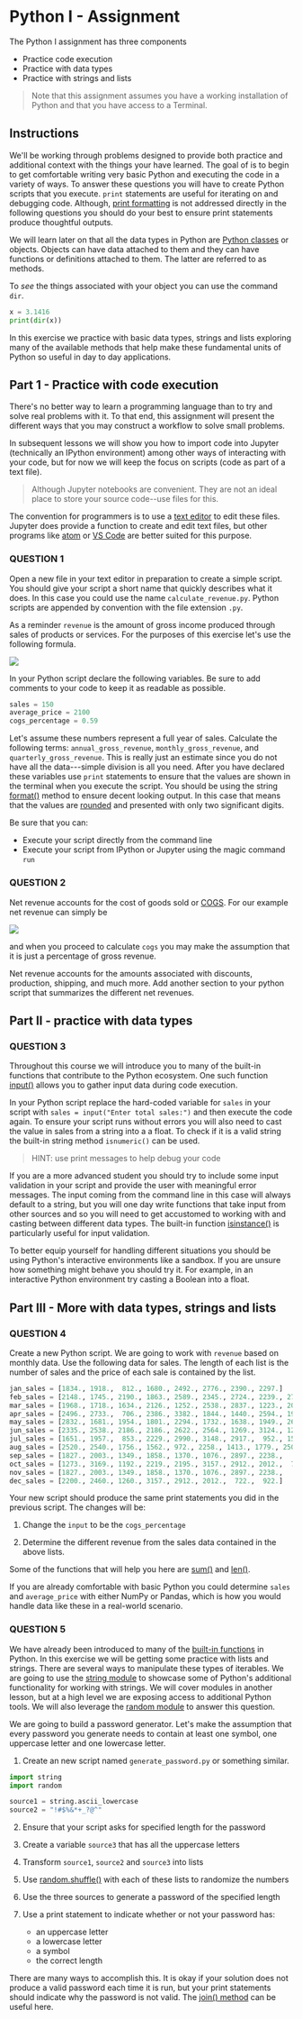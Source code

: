 # Python I - Assignment

The Python I assignment has three components

- Practice code execution
- Practice with data types
- Practice with strings and lists

> Note that this assignment assumes you have a working installation of Python and that you have access to a Terminal.

## Instructions

We'll be working through problems designed to provide both practice and additional context with the things your have 
learned.  The goal of is to begin to get comfortable writing very basic Python and executing the code in a variety of 
ways.  To answer these questions you will have to create Python scripts that you execute.  `print` statements are 
useful for iterating on and debugging code. Although, 
[print formatting](https://docs.python.org/3/tutorial/inputoutput.html) is not addressed directly in the following 
questions you should do your best to ensure print statements produce thoughtful outputs.
 

We will learn later on that all the data types in Python are 
[Python classes](https://docs.python.org/3/tutorial/classes.html) or objects.  Objects can have data attached to them 
and they can have functions or definitions attached to them.  The latter are referred to as methods.  

To *see* the things associated with your object you can use the command `dir`.

```python
x = 3.1416
print(dir(x))
```

In this exercise we practice with basic data types, strings and lists exploring many of the available methods that help 
make these fundamental units of Python so useful in day to day applications.

## Part 1 - Practice with code execution

There's no better way to learn a programming language than to try and solve real problems with it. To that end, this 
assignment will present the different ways that you may construct a workflow to solve small problems.

In subsequent lessons we will show you how to import code into Jupyter (technically an IPython environment) among other 
ways of interacting with your code, but for now we will keep the focus on scripts (code as part of a text file).

> Although Jupyter notebooks are convenient.  They are not an ideal place to store your source code--use files for this.

The convention for programmers is to use a [text editor](https://en.wikipedia.org/wiki/Text_editor) to edit these files.
Jupyter does provide a function to create and edit text files, but other programs like [atom](https://atom.io/) or 
[VS Code](https://code.visualstudio.com/) are better suited for this purpose.

### QUESTION 1

Open a new file in your text editor in preparation to create a simple script.  You should give your script a short name 
that quickly describes what it does.  In this case you could use the name `calculate_revenue.py`.  Python 
scripts are appended by convention with the file extension `.py`.

As a reminder `revenue` is the amount of gross income produced through sales of products or services.  For the purposes 
of this exercise let's use the following formula.

<img src="https://render.githubusercontent.com/render/math?math=\textrm{revenue} = \textrm{sales} \times \textrm{average_price}">
<p></p>

In your Python script declare the following variables.  Be sure to add comments to your code to keep it as readable as 
possible.

```python
sales = 150
average_price = 2100
cogs_percentage = 0.59
```

Let's assume these numbers represent a full year of sales.  Calculate the following terms: `annual_gross_revenue`,
`monthly_gross_revenue`, and `quarterly_gross_revenue`.  This is really just an estimate since you do not have all the 
data---simple division is all you need.  After you have declared these variables use `print` statements 
to ensure that the values are shown in the terminal when you execute the script. You should be using the string 
[format()](https://docs.python.org/3/library/stdtypes.html#str.format) method to ensure decent looking output.  In this 
case that means that the values are [rounded](https://docs.python.org/3/library/functions.html#round) and presented with 
only two significant digits.

Be sure that you can:

- Execute your script directly from the command line
- Execute your script from IPython or Jupyter using the magic command `run`

### QUESTION 2

Net revenue accounts for the cost of goods sold or [COGS](https://en.wikipedia.org/wiki/Cost_of_goods_sold).  For our 
example net revenue can simply be 
 
<img src="https://render.githubusercontent.com/render/math?math=\textrm{net_revenue} = \textrm{gross_revenue-cogs}">
<p></p> 

and when you proceed to calculate `cogs` you may make the assumption that it is just a percentage of gross revenue.
 
Net revenue accounts for the amounts associated with discounts, production, shipping, and much more.  Add another 
section to your python script that summarizes the different net revenues. 

## Part II - practice with data types

### QUESTION 3

Throughout this course we will introduce you to many of the built-in functions that contribute to the Python ecosystem.
One such function [input()](https://docs.python.org/3/library/functions.html#input) allows you to gather input data 
during code execution.  

In your Python script replace the hard-coded variable for `sales` in your script with `sales = input("Enter total sales:")` 
and then execute the code again.  To ensure your script runs without errors you will also need to cast the value in sales 
from a string into a a float.  To check if it is a valid string the built-in string method `isnumeric()` can be used. 

> HINT: use print messages to help debug your code

If you are a more advanced student you should try to include some input validation in your script and provide the user 
with meaningful error messages.  The input coming from the command line in this case will always default to a string, 
but you will one day write functions that take input from other sources and so you will need to get accustomed to 
working with and casting between different data types.  The built-in function 
[isinstance()](https://docs.python.org/3/library/functions.html#isinstance) is particularly useful for input validation.
  
To better equip yourself for handling different situations you should be using Python's interactive environments like 
a sandbox.  If you are unsure how something might behave you should try it. For example, in an interactive Python 
environment try casting a Boolean into a float.

## Part III - More with data types, strings and lists

### QUESTION 4 

Create a new Python script.  We are going to work with `revenue` based on monthly data.  Use the following data
for sales.  The length of each list is the number of sales and the price of each sale is contained by the list. 

```python
jan_sales = [1834., 1918.,  812., 1680., 2492., 2776., 2390., 2297.]
feb_sales = [2148., 1745., 2190., 1863., 2589., 2345., 2724., 2239., 2785., 1483., 2038., 2021.]
mar_sales = [1968., 1718., 1634., 2126., 1252., 2538., 2837., 1223., 2034., 1611., 2791.]
apr_sales = [2496., 2733.,  706., 2386., 3382., 1844., 1440., 2594., 1978., 2023., 2559., 1577.]
may_sales = [2832., 1681., 1954., 1801., 2294., 1732., 1638., 1949., 2676., 2329., 2370.]
jun_sales = [2335., 2538., 2186., 2186., 2622., 2564., 1269., 3124., 1286., 1689., 2627., 1345.]
jul_sales = [1651., 1957.,  853., 2229., 2990., 3148., 2917.,  952., 1583., 2447., 2491.]
aug_sales = [2520., 2540., 1756., 1562., 972., 2258., 1413., 1779., 2503., 2860.]
sep_sales = [1827., 2003., 1349., 1858., 1370., 1076., 2897., 2238.,   91., 1951., 2509., 2933.]
oct_sales = [1273., 3169., 1192., 2219., 2195., 3157., 2912., 2012.,  722.,  922.]
nov_sales = [1827., 2003., 1349., 1858., 1370., 1076., 2897., 2238.,   91., 1951., 2509., 2933.]
dec_sales = [2200., 2460., 1260., 3157., 2912., 2012.,  722.,  922.]
```

Your new script should produce the same print statements you did in the previous script.  The changes will be:

1. Change the `input` to be the `cogs_percentage`

2. Determine the different revenue from the sales data contained in the above lists.

Some of the functions that will help you here are [sum()](https://docs.python.org/3/library/functions.html#sum) and 
[len()](https://docs.python.org/3/library/functions.html#len).

If you are already comfortable with basic Python you could determine `sales` and `average_price` with either NumPy or 
Pandas, which is how you would handle data like these in a real-world scenario.

### QUESTION 5

We have already been introduced to many of the 
[built-in functions](https://docs.python.org/3/library/functions.html#len) in Python.  In this exercise we will be 
getting some practice with lists and strings.  There are several ways to manipulate these types of iterables.  We are 
going to use the [string module](https://docs.python.org/3/library/string.html) to showcase some of Python's 
additional functionality for working with strings.  We will cover modules in another lesson, but at a high level we 
are exposing access to additional Python tools.  We will also leverage the 
[random module](https://docs.python.org/3/library/random.html) to answer this question.

We are going to build a password generator.  Let's make the assumption that every password you generate needs to 
contain at least one symbol, one uppercase letter and one lowercase letter.

1. Create an new script named `generate_password.py` or something similar.  

```python
import string
import random

source1 = string.ascii_lowercase
source2 = "!#$%&*+_?@^"
```
 
2. Ensure that your script asks for specified length for the password
3. Create a variable `source3` that has all the uppercase letters
4. Transform `source1`, `source2` and `source3` into lists
5. Use [random.shuffle()](https://docs.python.org/3/library/random.html#random.shuffle) with each of these lists to 
randomize the numbers
6. Use the three sources to generate a password of the specified length
7. Use a print statement to indicate whether or not your password has:
 
    - an uppercase letter
    - a lowercase letter
    - a symbol
    - the correct length

There are many ways to accomplish this. It is okay if your solution does not produce a valid password each time it is run, 
but your print statements should indicate why the password is not valid.  The 
[join() method](https://docs.python.org/3/library/stdtypes.html#str.join) can be useful here.

